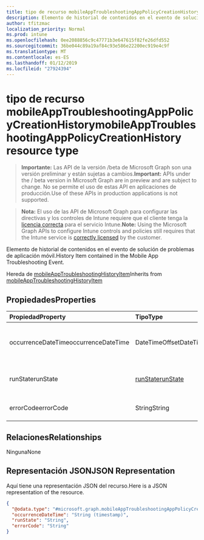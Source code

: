 ```yaml
---
title: tipo de recurso mobileAppTroubleshootingAppPolicyCreationHistory
description: Elemento de historial de contenidos en el evento de solución de problemas de aplicación móvil.
author: tfitzmac
localization_priority: Normal
ms.prod: intune
ms.openlocfilehash: 0ee2088856c9c47771b3e647615f82fe26dfd552
ms.sourcegitcommit: 36be044c89a19af84c93e586e22200ec919e4c9f
ms.translationtype: MT
ms.contentlocale: es-ES
ms.lasthandoff: 01/12/2019
ms.locfileid: "27924394"
---
```

# <a name="mobileapptroubleshootingapppolicycreationhistory-resource-type"></a><span data-ttu-id="ec103-103">tipo de recurso mobileAppTroubleshootingAppPolicyCreationHistory</span><span class="sxs-lookup"><span data-stu-id="ec103-103">mobileAppTroubleshootingAppPolicyCreationHistory resource type</span></span>

> <span data-ttu-id="ec103-104">**Importante:** Las API de la versión /beta de Microsoft Graph son una versión preliminar y están sujetas a cambios.</span><span class="sxs-lookup"><span data-stu-id="ec103-104">**Important:** APIs under the / beta version in Microsoft Graph are in preview and are subject to change.</span></span> <span data-ttu-id="ec103-105">No se permite el uso de estas API en aplicaciones de producción.</span><span class="sxs-lookup"><span data-stu-id="ec103-105">Use of these APIs in production applications is not supported.</span></span>

> <span data-ttu-id="ec103-106">**Nota:** El uso de las API de Microsoft Graph para configurar las directivas y los controles de Intune requiere que el cliente tenga la [licencia correcta](https://go.microsoft.com/fwlink/?linkid=839381) para el servicio Intune.</span><span class="sxs-lookup"><span data-stu-id="ec103-106">**Note:** Using the Microsoft Graph APIs to configure Intune controls and policies still requires that the Intune service is [correctly licensed](https://go.microsoft.com/fwlink/?linkid=839381) by the customer.</span></span>

<span data-ttu-id="ec103-107">Elemento de historial de contenidos en el evento de solución de problemas de aplicación móvil.</span><span class="sxs-lookup"><span data-stu-id="ec103-107">History Item contained in the Mobile App Troubleshooting Event.</span></span>

<span data-ttu-id="ec103-108">Hereda de [mobileAppTroubleshootingHistoryItem](../resources/intune-troubleshooting-mobileapptroubleshootinghistoryitem.md)</span><span class="sxs-lookup"><span data-stu-id="ec103-108">Inherits from [mobileAppTroubleshootingHistoryItem](../resources/intune-troubleshooting-mobileapptroubleshootinghistoryitem.md)</span></span>

## <a name="properties"></a><span data-ttu-id="ec103-109">Propiedades</span><span class="sxs-lookup"><span data-stu-id="ec103-109">Properties</span></span>
|<span data-ttu-id="ec103-110">Propiedad</span><span class="sxs-lookup"><span data-stu-id="ec103-110">Property</span></span>|<span data-ttu-id="ec103-111">Tipo</span><span class="sxs-lookup"><span data-stu-id="ec103-111">Type</span></span>|<span data-ttu-id="ec103-112">Descripción</span><span class="sxs-lookup"><span data-stu-id="ec103-112">Description</span></span>|
|:---|:---|:---|
|<span data-ttu-id="ec103-113">occurrenceDateTime</span><span class="sxs-lookup"><span data-stu-id="ec103-113">occurrenceDateTime</span></span>|<span data-ttu-id="ec103-114">DateTimeOffset</span><span class="sxs-lookup"><span data-stu-id="ec103-114">DateTimeOffset</span></span>|<span data-ttu-id="ec103-115">Tiempo que se produjo el elemento de historial.</span><span class="sxs-lookup"><span data-stu-id="ec103-115">Time when the history item occurred.</span></span> <span data-ttu-id="ec103-116">Se hereda de [mobileAppTroubleshootingHistoryItem](../resources/intune-troubleshooting-mobileapptroubleshootinghistoryitem.md)</span><span class="sxs-lookup"><span data-stu-id="ec103-116">Inherited from [mobileAppTroubleshootingHistoryItem](../resources/intune-troubleshooting-mobileapptroubleshootinghistoryitem.md)</span></span>|
|<span data-ttu-id="ec103-117">runState</span><span class="sxs-lookup"><span data-stu-id="ec103-117">runState</span></span>|[<span data-ttu-id="ec103-118">runState</span><span class="sxs-lookup"><span data-stu-id="ec103-118">runState</span></span>](../resources/intune-shared-runstate.md)|<span data-ttu-id="ec103-119">Estado del elemento.</span><span class="sxs-lookup"><span data-stu-id="ec103-119">Status of the item.</span></span> <span data-ttu-id="ec103-120">Los valores posibles son: `unknown`, `success` y `fail`.</span><span class="sxs-lookup"><span data-stu-id="ec103-120">Possible values are: `unknown`, `success`, `fail`.</span></span>|
|<span data-ttu-id="ec103-121">errorCode</span><span class="sxs-lookup"><span data-stu-id="ec103-121">errorCode</span></span>|<span data-ttu-id="ec103-122">String</span><span class="sxs-lookup"><span data-stu-id="ec103-122">String</span></span>|<span data-ttu-id="ec103-123">Código de error para el error, vacío si no hay error.</span><span class="sxs-lookup"><span data-stu-id="ec103-123">Error code for the failure, empty if no failure.</span></span>|

## <a name="relationships"></a><span data-ttu-id="ec103-124">Relaciones</span><span class="sxs-lookup"><span data-stu-id="ec103-124">Relationships</span></span>
<span data-ttu-id="ec103-125">Ninguna</span><span class="sxs-lookup"><span data-stu-id="ec103-125">None</span></span>
## <a name="json-representation"></a><span data-ttu-id="ec103-126">Representación JSON</span><span class="sxs-lookup"><span data-stu-id="ec103-126">JSON Representation</span></span>
<span data-ttu-id="ec103-127">Aquí tiene una representación JSON del recurso.</span><span class="sxs-lookup"><span data-stu-id="ec103-127">Here is a JSON representation of the resource.</span></span>
<!-- {
  "blockType": "resource",
  "@odata.type": "microsoft.graph.mobileAppTroubleshootingAppPolicyCreationHistory"
}
-->
``` json
{
  "@odata.type": "#microsoft.graph.mobileAppTroubleshootingAppPolicyCreationHistory",
  "occurrenceDateTime": "String (timestamp)",
  "runState": "String",
  "errorCode": "String"
}
```





